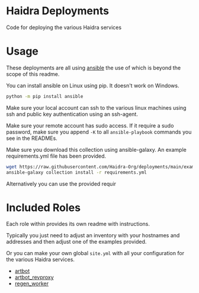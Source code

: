 # Haidra Deployments

Code for deploying the various Haidra services

# Usage

These deployments are all using [ansible](https://www.ansible.com/) the use of which is beyond the scope of this readme. 

You can install ansible on Linux using pip. It doesn't work on Windows.

```bash
python -m pip install ansible
```

Make sure your local account can ssh to the various linux machines using ssh and public key authentication using an ssh-agent.

Make sure your remote account has sudo access. If it require a sudo password, make sure you append `-K` to all `ansible-playbook` commands you see in the READMEs.

Make sure you download this collection using ansible-galaxy. An example requirements.yml file has been provided.

```bash
wget https://raw.githubusercontent.com/Haidra-Org/deployments/main/examples/requirements.yml
ansible-galaxy collection install -r requirements.yml
```

Alternatively you can use the provided requir

# Included Roles

Each role within provides its own readme with instructions. 

Typically you just need to adjust an inventory with your hostnames and addresses and then adjust one of the examples provided.

Or you can make your own global `site.yml` with all your configuration for the various Haidra services.


* [artbot](roles/artbot/README.md)
* [artbot_revproxy](roles/artbot_revproxy/README.md)
* [regen_worker](roles/regen_worker/README.md)
